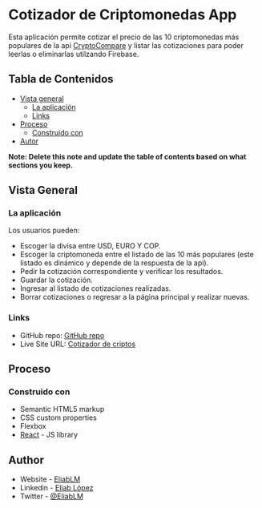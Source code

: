 # Cotizador de Criptomonedas App

Esta aplicación permite cotizar el precio de las 10 criptomonedas más populares de la api [CryptoCompare](https://min-api.cryptocompare.com/) y listar las cotizaciones para poder leerlas o eliminarlas utilzando Firebase.

## Tabla de Contenidos

- [Vista general](#vista-general)
  - [La aplicación](#la-aplicación)
  - [Links](#links)
- [Proceso](#proceso)
  - [Construido con](#construido-con)
- [Autor](#author)

**Note: Delete this note and update the table of contents based on what sections you keep.**

## Vista General

### La aplicación

Los usuarios pueden:

- Escoger la divisa entre USD, EURO Y COP.
- Escoger la criptomoneda entre el listado de las 10 más populares (este listado es dinámico y depende de la respuesta de la api).
- Pedir la cotización correspondiente y verificar los resultados.
- Guardar la cotización.
- Ingresar al listado de cotizaciones realizadas.
- Borrar cotizaciones o regresar a la página principal y realizar nuevas.

### Links

- GitHub repo: [GitHub repo](https://github.com/EliabLM/cotizador-criptomonedas)
- Live Site URL: [Cotizador de criptos](https://cotizador-criptomonedas-bf178.web.app)

## Proceso

### Construido con

- Semantic HTML5 markup
- CSS custom properties
- Flexbox
- [React](https://reactjs.org/) - JS library

## Author

- Website - [EliabLM](https://github.com/EliabLM)
- Linkedin - [Eliab López](https://www.linkedin.com/in/eliablopez/)
- Twitter - [@EliabLM](https://twitter.com/EliabLM)
